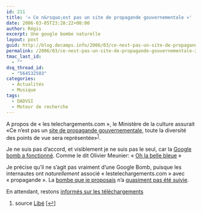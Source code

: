 ```yaml
---
id: 211
title: '« Ce n&rsquo;est pas un site de propagande gouvernementale »'
date: 2006-03-05T23:28:22+00:00
author: Régis
excerpt: Une google bombe naturelle
layout: post
guid: http://blog.decamps.info/2006/03/ce-nest-pas-un-site-de-propagande-gouvernementale-2/
permalink: /2006/03/ce-nest-pas-un-site-de-propagande-gouvernementale-2/
tmac_last_id:
  - ""
dsq_thread_id:
  - "564532503"
categories:
  - Actualités
  - Musique
tags:
  - DADVSI
  - Moteur de recherche
---
```

A propos de « les telechargements.com », le Ministère de la culture assurait «Ce n&rsquo;est pas un [site de propagande gouvernementale](http://www.lestelechargements.com), toute la diversité des points de vue sera représentée»<sup><a href="#footnote_0_211" id="identifier_0_211" class="footnote-link footnote-identifier-link" title="source Lib&eacute;">1</a></sup>.

Je ne suis pas d&rsquo;accord, et visiblement je ne suis pas le seul, car la [Google bomb a fonctionné](http://www.google.fr/search?q=site+de+propagande). Comme le dit Olivier Meunier: « [Oh la belle bleue](http://www.neokraft.net/post/2006/03/03/Oh-la-belle-bleue) »

Je précise qu&rsquo;il ne s&rsquo;agit pas vraiment d&rsquo;une Google Bomb, puisque les internautes ont _naturellement_ associé « lestelechargements.com » avec « propagande ». La [bombe que je proposais](http://blog.decamps.info/2006/02/google-bomb-contre-lestelechargementscom/) n&rsquo;a [quasiment pas été suivie](http://www.technorati.com/search/blog.decamps.info%2F2006%2F02%2Fgoogle-bomb-contre-lestelechargementscom%2F).

En attendant, restons [informés sur les téléchargements](http://www.lestelechargements.fr/)

<ol class="footnotes">
  <li id="footnote_0_211" class="footnote">
    source <a href="http://www.liberation.fr/page.php?Article=361515">Libé</a> [<a href="#identifier_0_211" class="footnote-link footnote-back-link">&#8617;</a>]
  </li>
</ol>